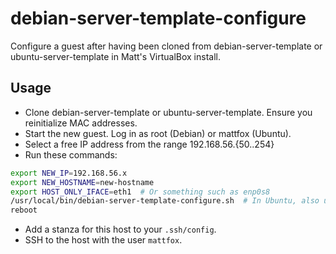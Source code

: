 # debian-server-template-configure

Configure a guest after having been cloned from debian-server-template or ubuntu-server-template in Matt's VirtualBox install.

## Usage

* Clone debian-server-template or ubuntu-server-template. Ensure you reinitialize MAC addresses.
* Start the new guest. Log in as root (Debian) or mattfox (Ubuntu).
* Select a free IP address from the range 192.168.56.{50..254}
* Run these commands:

```bash
export NEW_IP=192.168.56.x
export NEW_HOSTNAME=new-hostname
export HOST_ONLY_IFACE=eth1  # Or something such as enp0s8
/usr/local/bin/debian-server-template-configure.sh  # In Ubuntu, also use sudo
reboot
````

* Add a stanza for this host to your `.ssh/config`.
* SSH to the host with the user `mattfox`.
